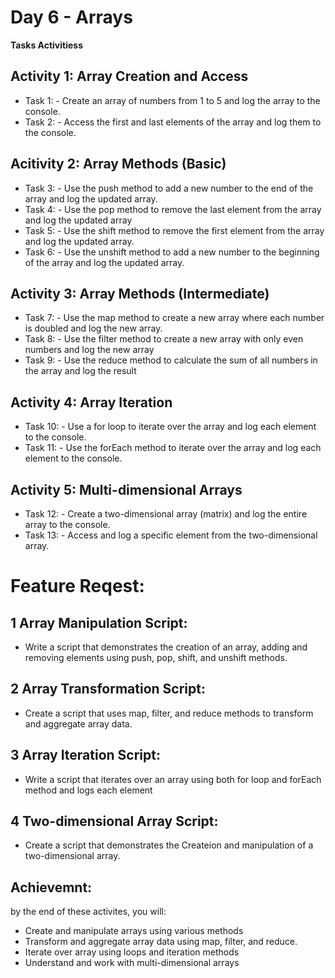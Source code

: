 #  Day 6 - Arrays 

<b>Tasks Activitiess</b>

## Activity 1: Array Creation and Access
- Task 1: - Create an array of numbers from 1 to 5 and log the array to the console.
- Task 2: - Access the first and last elements of the array and log them to the console. 


## Acitivity 2: Array Methods (Basic)
- Task 3: - Use the push method to add a new number to the end of the array and log the updated array. 
- Task 4: - Use the pop method to remove the last element from the array and log the updated array
- Task 5: - Use the shift method to remove the first element from the array and log the updated array.
- Task 6: - Use the unshift method to add a new number to the beginning of the array and log the updated array.

## Activity 3: Array Methods (Intermediate)
- Task 7: - Use the map method to create a new array where each number is doubled and log the new array. 
- Task 8: - Use the filter method to create a new array with only even numbers and log the new array
- Task 9: - Use the reduce method to calculate the sum of all numbers in the array and log the result

## Activity 4: Array Iteration
- Task 10: - Use a for loop to iterate over the array and log each element to the console.
- Task 11: - Use the forEach method to iterate over the array and log each element to the console.

## Activity 5: Multi-dimensional Arrays
- Task 12: - Create a two-dimensional array (matrix) and log the entire array to the console.
- Task 13: - Access and log a specific element from the two-dimensional array.

# Feature Reqest:
## 1 Array Manipulation Script:
- Write a script that demonstrates the creation of an array, adding and removing elements using push, pop, shift, and unshift methods.


## 2 Array Transformation Script:
- Create a script that uses map, filter, and reduce methods to transform and aggregate array data.

## 3 Array Iteration Script:
- Write a script that iterates over an array using both for loop and forEach method and logs each element

## 4 Two-dimensional Array Script:
- Create a script that demonstrates the Createion and manipulation of a two-dimensional array.

## Achievemnt:

by the end of these activites, you will:

- Create and manipulate arrays using various methods
- Transform and aggregate array data using map, filter, and reduce.
- Iterate over array using loops and iteration methods
- Understand and work with multi-dimensional arrays